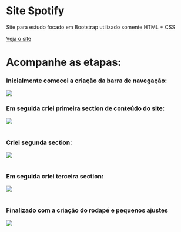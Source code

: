 # Site Spotify

Site para estudo focado em Bootstrap utilizado somente HTML + CSS

<a href = "https://rodrigoalvesf.github.io/Site-Spotify/">Veja o site</a>

# Acompanhe as etapas:

<h3>Inicialmente comecei a criação da barra de navegação:</h3>

  <img src = "https://i.imgur.com/VWr4Djm.jpg">

<h3>Em seguida criei primeira section de conteúdo do site:</h3>

  <img src = "https://i.imgur.com/QDiluHb.jpg">
<br>
<br>

<h3>Criei segunda section:</h3>

  <img src = "https://i.imgur.com/SMeZ8K2.jpg">
<br>
<br>

<h3>Em seguida criei terceira section:</h3>

  <img src = "https://i.imgur.com/zKxAfic.jpg">
<br>
<br>

<h3>Finalizado com a criação do rodapé e pequenos ajustes</h3>

  <img src = "https://i.imgur.com/hdaLg0E.jpg">
<br>
<br>
